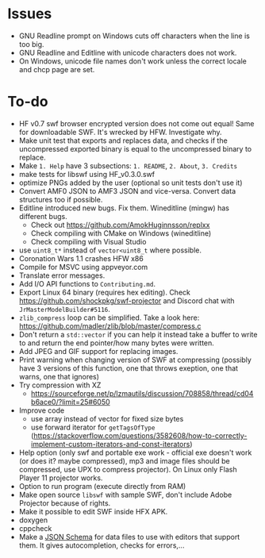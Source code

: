 # Issues

- GNU Readline prompt on Windows cuts off characters when the line is too big.
- GNU Readline and Editline with unicode characters does not work.
- On Windows, unicode file names don't work unless the correct locale and chcp page are set.

# To-do

- HF v0.7 swf browser encrypted version does not come out equal! Same for downloadable SWF. It's wrecked by HFW. Investigate why.
- Make unit test that exports and replaces data, and checks if the uncompressed exported binary is equal to the uncompressed binary to replace.
- Make `1. Help` have 3 subsections: `1. README`, `2. About`, `3. Credits`
- make tests for libswf using HF_v0.3.0.swf
- optimize PNGs added by the user (optional so unit tests don't use it)
- Convert AMF0 JSON to AMF3 JSON and vice-versa. Convert data structures too if possible.
- Editline introduced new bugs. Fix them. Wineditline (mingw) has different bugs.
    - Check out https://github.com/AmokHuginnsson/replxx
    - Check compiling with CMake on Windows (wineditline)
    - Check compiling with Visual Studio
- use `uint8_t*` instead of `vector<uint8_t` where possible.
- Coronation Wars 1.1 crashes HFW x86
- Compile for MSVC using appveyor.com
- Translate error messages.
- Add I/O API functions to `Contributing.md`.
- Export Linux 64 binary (requires hex editing). Check <https://github.com/shockpkg/swf-projector> and Discord chat with `JrMasterModelBuilder#5116`.
- `zlib_compress` loop can be simplified. Take a look here: <https://github.com/madler/zlib/blob/master/compress.c>
- Don't return a `std::vector` if you can help it instead take a buffer to write to and return the end pointer/how many bytes were written.
- Add JPEG and GIF support for replacing images.
- Print warning when changing version of SWF at compressing (possibly have 3 versions of this function, one that throws exeption, one that warns, one that ignores)
- Try compression with XZ
    - <https://sourceforge.net/p/lzmautils/discussion/708858/thread/cd04b6ace0/?limit=25#6050>
- Improve code
    - use array instead of vector for fixed size bytes
    - use forward iterator for `getTagsOfType` (<https://stackoverflow.com/questions/3582608/how-to-correctly-implement-custom-iterators-and-const-iterators>)
- Help option (only swf and portable exe work - official exe doesn't work (or does it? maybe compressed), mp3 and image files should be compressed, use UPX to compress projector). On Linux only Flash Player 11 projector works.
- Option to run program (execute directly from RAM)
- Make open source `libswf` with sample SWF, don't include Adobe Projector because of rights.
- Make it possible to edit SWF inside HFX APK.
- doxygen
- cppcheck
- Make a [JSON Schema](https://json-schema.org/) for data files to use with editors that support them. It gives autocompletion, checks for errors,...